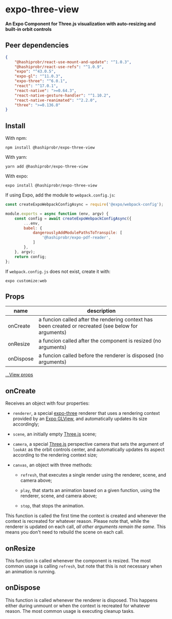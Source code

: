 expo-three-view
===============

**An Expo Component for Three.js visualization with auto-resizing and built-in orbit controls**


Peer dependencies
-----------------

``` json
{
    "@hashiprobr/react-use-mount-and-update": "^1.0.3",
    "@hashiprobr/react-use-refs": "^1.0.9",
    "expo": "^43.0.5",
    "expo-gl": "^11.0.3",
    "expo-three": "^6.0.1",
    "react": "^17.0.1",
    "react-native": ">=0.64.3",
    "react-native-gesture-handler": "^1.10.2",
    "react-native-reanimated": "^2.2.0",
    "three": ">=0.136.0"
}
```


Install
-------

With npm:

```
npm install @hashiprobr/expo-three-view
```

With yarn:

```
yarn add @hashiprobr/expo-three-view
```

With expo:

```
expo install @hashiprobr/expo-three-view
```

If using Expo, add the module to `webpack.config.js`:

``` js
const createExpoWebpackConfigAsync = require('@expo/webpack-config');

module.exports = async function (env, argv) {
    const config = await createExpoWebpackConfigAsync({
        ...env,
        babel: {
            dangerouslyAddModulePathsToTranspile: [
                '@hashiprobr/expo-pdf-reader',
            ]
        },
    }, argv);
    return config;
};
```

If `webpack.config.js` does not exist, create it with:

```
expo customize:web
````


Props
-----

| name      | description                                                                                          |
|-----------|------------------------------------------------------------------------------------------------------|
| onCreate  | a funcion called after the rendering context has been created or recreated (see below for arguments) |
| onResize  | a funcion called after the component is resized (no arguments)                                       |
| onDispose | a funcion called before the renderer is disposed (no arguments)                                      |

[...View props](https://reactnative.dev/docs/view#props)


onCreate
--------

Receives an object with four properties:

* `renderer`, a special [expo-three](https://github.com/expo/expo-three)
  renderer that uses a rendering context provided by an [Expo
  GLView](https://docs.expo.dev/versions/latest/sdk/gl-view/), and automatically
  updates its size accordingly;

* `scene`, an initially empty [Three.js](https://threejs.org/) scene;

* `camera`, a special [Three.js](https://threejs.org/) perspective camera that
  sets the argument of `lookAt` as the orbit controls center, and automatically
  updates its aspect according to the rendering context size;

* `canvas`, an object with three methods:

  * `refresh`, that executes a single render using the renderer, scene, and
    camera above;

  * `play`, that starts an animation based on a given function, using the
    renderer, scene, and camera above;

  * `stop`, that stops the animation.

This function is called the first time the context is created and whenever the
context is recreated for whatever reason. Please note that, while the renderer
is updated on each call, *all other arguments remain the same*. This means you
don't need to rebuild the scene on each call.


onResize
--------

This function is called whenever the component is resized. The most common usage
is calling `refresh`, but note that this is not necessary when an animation is
running.


onDispose
---------

This function is called whenever the renderer is disposed. This happens either
during unmount or when the context is recreated for whatever reason. The most
common usage is executing cleanup tasks.
